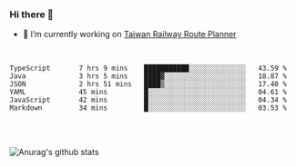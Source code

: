### Hi there 👋

- 🔭 I’m currently working on [Taiwan Railway Route Planner](https://github.com/Taiwan-Railway-Route-Planner)

<br/>

<!--START_SECTION:waka-->

```text
TypeScript       7 hrs 9 mins    ███████████░░░░░░░░░░░░░░   43.59 %
Java             3 hrs 5 mins    ████▓░░░░░░░░░░░░░░░░░░░░   18.87 %
JSON             2 hrs 51 mins   ████▒░░░░░░░░░░░░░░░░░░░░   17.40 %
YAML             45 mins         █░░░░░░░░░░░░░░░░░░░░░░░░   04.61 %
JavaScript       42 mins         █░░░░░░░░░░░░░░░░░░░░░░░░   04.34 %
Markdown         34 mins         █░░░░░░░░░░░░░░░░░░░░░░░░   03.53 %
```

<!--END_SECTION:waka-->

<br/>
<br/>

![Anurag's github stats](https://github-readme-stats.vercel.app/api?username=DepickereSven&show_icons=true&theme=tokyonight)



<!--
**DepickereSven/DepickereSven** is a ✨ _special_ ✨ repository because its `README.md` (this file) appears on your GitHub profile.

Here are some ideas to get you started:

- 🔭 I’m currently working on ...
- 🌱 I’m currently learning ...
- 👯 I’m looking to collaborate on ...
- 🤔 I’m looking for help with ...
- 💬 Ask me about ...
- 📫 How to reach me: ...
- 😄 Pronouns: ...
- ⚡ Fun fact: ...
-->
